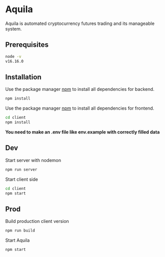 # Aquila

Aquila is automated cryptocurrency futures trading and its manageable system.

## Prerequisites

```cmd
node -v
v16.16.0
```

## Installation

Use the package manager [npm](https://docs.npmjs.com/downloading-and-installing-node-js-and-npm) to install all dependencies for backend.

```cmd
npm install
```

Use the package manager [npm](https://docs.npmjs.com/downloading-and-installing-node-js-and-npm) to install all dependencies for frontend.

```cmd
cd client
npm install
```

**You need to make an .env file like env.example with correctly filled data**

## Dev

Start server with nodemon

```cmd
npm run server
```

Start client side
```cmd
cd client
npm start
```

## Prod

Build production client version

```cmd
npm run build
```

Start Aquila

```cmd
npm start
```
